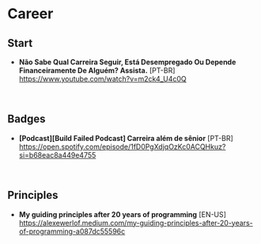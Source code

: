 # Career

## Start
- **Não Sabe Qual Carreira Seguir, Está Desempregado Ou Depende Financeiramente De Alguém? Assista.** [PT-BR] <br>
https://www.youtube.com/watch?v=m2ck4_U4c0Q

<br>

## Badges
- **[Podcast][Build Failed Podcast] Carreira além de sênior** [PT-BR] <br>
https://open.spotify.com/episode/1fD0PgXdjqOzKc0ACQHkuz?si=b68eac8a449e4755

<br>

## Principles
- **My guiding principles after 20 years of programming** [EN-US] <br>
https://alexewerlof.medium.com/my-guiding-principles-after-20-years-of-programming-a087dc55596c
